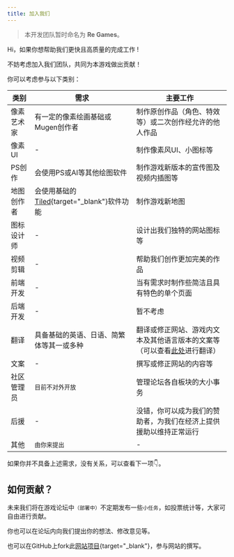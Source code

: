 ```yaml
---
title: 加入我们
---
```


> 本开发团队暂时命名为 **Re Games**。

Hi，如果你想帮助我们更快且高质量的完成工作 !

不妨考虑加入我们团队，共同为本游戏做出贡献！

你可以考虑参与以下类别：

| 类别     | 需求 | 主要工作 |
| -------- | --- | ------ |
| 像素艺术家 | 有一定的像素绘画基础或Mugen创作者 | 制作原创作品（角色、特效等）或二次创作经允许的他人作品 |
| 像素UI    | - | 制作像素风UI、小图标等 |
| PS创作    | 会使用PS或AI等其他绘图软件 | 制作游戏新版本的宣传图及视频内插图等 |
| 地图创作者 | 会使用基础的[Tiled](https://www.mapeditor.org){target="_blank"}软件功能 | 制作游戏新地图 |
| 图标设计师 | - | 设计出我们独特的网站图标等 |
| 视频剪辑  | - | 帮助我们创作更加完美的作品 |
| 前端开发  | - | 当有需求时制作些简洁且具有特色的单个页面 |
| 后端开发  | - | 暂不考虑 |
| 翻译      | 具备基础的英语、日语、简繁体等其一或多种 | 翻译或修正网站、游戏内文本及其他语言版本的文案等（可以查看[此处](https://zh.crowdin.com/project/nsv2)进行翻译） |  |
| 文案      | - | 撰写或修正网站的内容等 |
| 社区管理员 | `目前不对外开放` | 管理论坛各自板块的大小事务 |
| 后援      | - | 没错，你可以成为我们的赞助者，为我们在经济上提供援助以维持正常运行 |
| 其他      | `由你来提出` | - |

如果你并不具备上述需求，没有关系，可以查看下一项👇。

## 如何贡献？

未来我们将在游戏论坛中`（部署中）`不定期发布一些`小任务`，如投票统计等，大家可自由进行贡献。

你也可以在论坛内向我们提出你的想法、修改意见等。

也可以在GitHub上fork此[网站项目](https://github.com/real-re/nsv2-website){target="_blank"}，参与网站的撰写。
